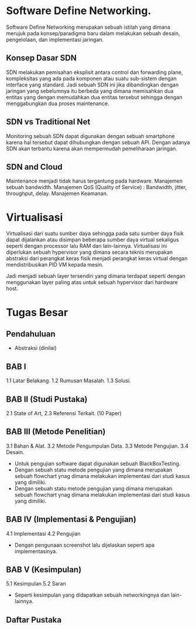 # Software Define Networking.

Software Define Networking merupakan sebuah istilah yang dimana merujuk pada konsep/paradigma baru dalam melakukan sebuah desain, pengelolaan, dan implementasi jaringan.  

## Konsep Dasar SDN

SDN melakukan pemisahan eksplisit antara control dan forwarding plane, kompleksitas yang ada pada komponen atau suatu sub-sistem dengan interface yang standard. Jadi sebuah SDN ini jika dibandingkan dengan jaringan yang sebelumnya itu berbeda yang dimana memisahkan dua entitas yang dengan memudahkan dua entitas tersebut sehingga dengan menggabungkan dua proses maintenance. 

## SDN vs Traditional Net

Monitoring sebuah SDN dapat digunakan dengan sebuah smartphone karena hal tersebut dapat dihubungkan dengan sebuah API. Dengan adanya SDN akan terbantu karena akan mempermudah pemeliharaan jaringan. 

## SDN and Cloud

Maintenance menjadi tidak harus tergantung pada hardware.
Manajemen sebuah bandwidth.
Manajemen QoS (Quality of Service) : Bandwidth, jitter, throughput, delay. Manajemen Keamanan.

# Virtualisasi

Virtualisasi dari suatu sumber daya sehingga pada satu sumber daya fisik dapat dijalankan atau disimpan beberapa sumber daya virtual sekaligus seperti dengan processor lalu RAM dan lain-lainnya. Virtualisasi ini diperlukan sebuah hypervisor yang dimana secara teknis merupakan abstraksi dari perangkat keras fisik menjadi perangkat keras virtual dengan mendistribusikan PID VM kepada mesin.  

Jadi menjadi sebuah layer tersendiri yang dimana terdapat seperti dengan menggunakan layer paling atas untuk sebuah hypervisor dari hardware host.

# Tugas Besar

## Pendahuluan 
- Abstraksi (dinilai)

## BAB I 

1.1 Latar Belakang.
1.2 Rumusan Masalah.
1.3 Solusi.

## BAB II (Studi Pustaka)  

2.1 State of Art, 
2.3 Referensi Terkait. (10 Paper) 

## BAB III (Metode Penelitian) 

3.1 Bahan & Alat.
3.2 Metode Pengumpulan Data.
3.3 Metode Pengujian.
3.4 Desain.

- Untuk pengujian software dapat digunakan sebuah BlackBoxTesting.
- Dengan sebuah statu metode pengujian yang dimana merupakan sebuah flowchart ynag dimana melakukan implementasi dari studi kasus yang dimiliki.
- Dengan sebuah statu metode pengujian yang dimana merupakan sebuah flowchart ynag dimana melakukan implementasi dari studi kasus yang dimiliki.

## BAB IV (Implementasi & Pengujian)  

4.1 Implementasi
4.2 Pengujian

- Dengan pengunaan screenshot lalu dijelaskan seperti apa implementasinya.

## BAB V (Kesimpulan) 

5.1 Kesimpulan
5.2 Saran
- Seperti kesimpulan yang didapatkan sebuah networkingnya dan lain-lainnya.

## Daftar Pustaka



